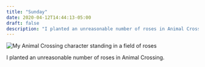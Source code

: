 ```yaml
---
title: "Sunday"
date: 2020-04-12T14:44:13-05:00
draft: false
description: "I planted an unreasonable number of roses in Animal Crossing."
---
```


![My Animal Crossing character standing in a field of roses](/img/2020-04-12.jpg)

I planted an unreasonable number of roses in Animal Crossing.